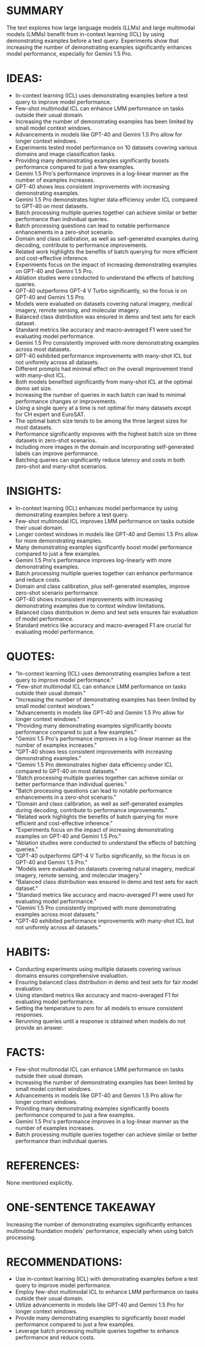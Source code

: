 # SUMMARY
The text explores how large language models (LLMs) and large multimodal models (LMMs) benefit from in-context learning (ICL) by using demonstrating examples before a test query. Experiments show that increasing the number of demonstrating examples significantly enhances model performance, especially for Gemini 1.5 Pro.

# IDEAS:
- In-context learning (ICL) uses demonstrating examples before a test query to improve model performance.
- Few-shot multimodal ICL can enhance LMM performance on tasks outside their usual domain.
- Increasing the number of demonstrating examples has been limited by small model context windows.
- Advancements in models like GPT-40 and Gemini 1.5 Pro allow for longer context windows.
- Experiments tested model performance on 10 datasets covering various domains and image classification tasks.
- Providing many demonstrating examples significantly boosts performance compared to just a few examples.
- Gemini 1.5 Pro's performance improves in a log-linear manner as the number of examples increases.
- GPT-40 shows less consistent improvements with increasing demonstrating examples.
- Gemini 1.5 Pro demonstrates higher data efficiency under ICL compared to GPT-40 on most datasets.
- Batch processing multiple queries together can achieve similar or better performance than individual queries.
- Batch processing questions can lead to notable performance enhancements in a zero-shot scenario.
- Domain and class calibration, as well as self-generated examples during decoding, contribute to performance improvements.
- Related work highlights the benefits of batch querying for more efficient and cost-effective inference.
- Experiments focus on the impact of increasing demonstrating examples on GPT-40 and Gemini 1.5 Pro.
- Ablation studies were conducted to understand the effects of batching queries.
- GPT-40 outperforms GPT-4 V Turbo significantly, so the focus is on GPT-40 and Gemini 1.5 Pro.
- Models were evaluated on datasets covering natural imagery, medical imagery, remote sensing, and molecular imagery.
- Balanced class distribution was ensured in demo and test sets for each dataset.
- Standard metrics like accuracy and macro-averaged F1 were used for evaluating model performance.
- Gemini 1.5 Pro consistently improved with more demonstrating examples across most datasets.
- GPT-40 exhibited performance improvements with many-shot ICL but not uniformly across all datasets.
- Different prompts had minimal effect on the overall improvement trend with many-shot ICL.
- Both models benefited significantly from many-shot ICL at the optimal demo set size.
- Increasing the number of queries in each batch can lead to minimal performance changes or improvements.
- Using a single query at a time is not optimal for many datasets except for CH expert and EuroSAT.
- The optimal batch size tends to be among the three largest sizes for most datasets.
- Performance significantly improves with the highest batch size on three datasets in zero-shot scenarios.
- Including more images in the domain and incorporating self-generated labels can improve performance.
- Batching queries can significantly reduce latency and costs in both zero-shot and many-shot scenarios.

# INSIGHTS:
- In-context learning (ICL) enhances model performance by using demonstrating examples before a test query.
- Few-shot multimodal ICL improves LMM performance on tasks outside their usual domain.
- Longer context windows in models like GPT-40 and Gemini 1.5 Pro allow for more demonstrating examples.
- Many demonstrating examples significantly boost model performance compared to just a few examples.
- Gemini 1.5 Pro's performance improves log-linearly with more demonstrating examples.
- Batch processing multiple queries together can enhance performance and reduce costs.
- Domain and class calibration, plus self-generated examples, improve zero-shot scenario performance.
- GPT-40 shows inconsistent improvements with increasing demonstrating examples due to context window limitations.
- Balanced class distribution in demo and test sets ensures fair evaluation of model performance.
- Standard metrics like accuracy and macro-averaged F1 are crucial for evaluating model performance.

# QUOTES:
- "In-context learning (ICL) uses demonstrating examples before a test query to improve model performance."
- "Few-shot multimodal ICL can enhance LMM performance on tasks outside their usual domain."
- "Increasing the number of demonstrating examples has been limited by small model context windows."
- "Advancements in models like GPT-40 and Gemini 1.5 Pro allow for longer context windows."
- "Providing many demonstrating examples significantly boosts performance compared to just a few examples."
- "Gemini 1.5 Pro's performance improves in a log-linear manner as the number of examples increases."
- "GPT-40 shows less consistent improvements with increasing demonstrating examples."
- "Gemini 1.5 Pro demonstrates higher data efficiency under ICL compared to GPT-40 on most datasets."
- "Batch processing multiple queries together can achieve similar or better performance than individual queries."
- "Batch processing questions can lead to notable performance enhancements in a zero-shot scenario."
- "Domain and class calibration, as well as self-generated examples during decoding, contribute to performance improvements."
- "Related work highlights the benefits of batch querying for more efficient and cost-effective inference."
- "Experiments focus on the impact of increasing demonstrating examples on GPT-40 and Gemini 1.5 Pro."
- "Ablation studies were conducted to understand the effects of batching queries."
- "GPT-40 outperforms GPT-4 V Turbo significantly, so the focus is on GPT-40 and Gemini 1.5 Pro."
- "Models were evaluated on datasets covering natural imagery, medical imagery, remote sensing, and molecular imagery."
- "Balanced class distribution was ensured in demo and test sets for each dataset."
- "Standard metrics like accuracy and macro-averaged F1 were used for evaluating model performance."
- "Gemini 1.5 Pro consistently improved with more demonstrating examples across most datasets."
- "GPT-40 exhibited performance improvements with many-shot ICL but not uniformly across all datasets."

# HABITS:
- Conducting experiments using multiple datasets covering various domains ensures comprehensive evaluation.
- Ensuring balanced class distribution in demo and test sets for fair model evaluation.
- Using standard metrics like accuracy and macro-averaged F1 for evaluating model performance.
- Setting the temperature to zero for all models to ensure consistent responses.
- Rerunning queries until a response is obtained when models do not provide an answer.

# FACTS:
- Few-shot multimodal ICL can enhance LMM performance on tasks outside their usual domain.
- Increasing the number of demonstrating examples has been limited by small model context windows.
- Advancements in models like GPT-40 and Gemini 1.5 Pro allow for longer context windows.
- Providing many demonstrating examples significantly boosts performance compared to just a few examples.
- Gemini 1.5 Pro's performance improves in a log-linear manner as the number of examples increases.
- Batch processing multiple queries together can achieve similar or better performance than individual queries.

# REFERENCES:
None mentioned explicitly.

# ONE-SENTENCE TAKEAWAY
Increasing the number of demonstrating examples significantly enhances multimodal foundation models' performance, especially when using batch processing.

# RECOMMENDATIONS:
- Use in-context learning (ICL) with demonstrating examples before a test query to improve model performance.
- Employ few-shot multimodal ICL to enhance LMM performance on tasks outside their usual domain.
- Utilize advancements in models like GPT-40 and Gemini 1.5 Pro for longer context windows.
- Provide many demonstrating examples to significantly boost model performance compared to just a few examples.
- Leverage batch processing multiple queries together to enhance performance and reduce costs.